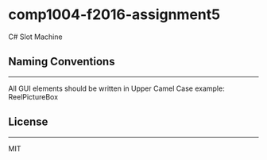 # comp1004-f2016-assignment5
C# Slot Machine

## Naming Conventions
***
All GUI elements should be written in Upper Camel Case
example: ReelPictureBox

## License
***
MIT
